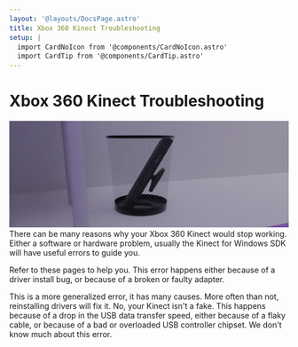 ```yaml
---
layout: '@layouts/DocsPage.astro'
title: Xbox 360 Kinect Troubleshooting
setup: | 
  import CardNoIcon from '@components/CardNoIcon.astro'
  import CardTip from '@components/CardTip.astro'
---
```

# Xbox 360 Kinect Troubleshooting
![your mom](/shared/img/kinect360-troubleshooting.png)
There can be many reasons why your Xbox 360 Kinect would stop working. Either a software or hardware problem, usually the Kinect for Windows SDK will have useful errors to guide you.

Refer to these pages to help you.
<CardNoIcon title="E_NUI_NOTPOWERED" href="/en/360/troubleshooting/notpowered">
This error happens either because of a driver install bug, or because of a broken or faulty adapter.
</CardNoIcon>

<CardNoIcon title="E_NUI_NOTREADY" href="/en/360/troubleshooting/notready">
This is a more generalized error, it has many causes. More often than not, reinstalling drivers will fix it.
</CardNoIcon>

<CardNoIcon title="E_NUI_NOTGENUINE" href="/en/360/troubleshooting/notgenuine">
No, your Kinect isn't a fake. This happens because of a drop in the USB data transfer speed, either because of a flaky cable, or because of a bad or overloaded USB controller chipset.
</CardNoIcon>

<CardNoIcon title="E_NUI_INSUFFICIENTBANDWIDTH" href="/en/360/troubleshooting/insufficientbandwidth">
We don't know much about this error.
</CardNoIcon>